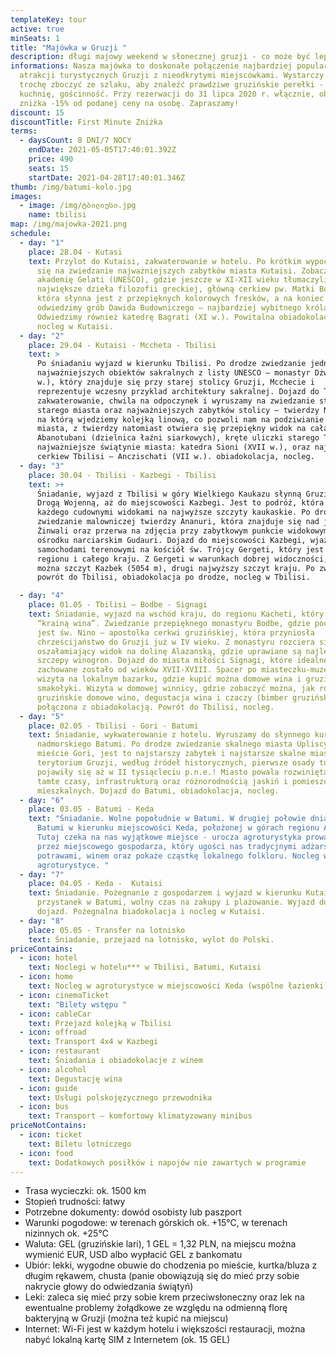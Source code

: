 ```yaml
---
templateKey: tour
active: true
minSeats: 1
title: "Majówka w Gruzji "
description: długi majowy weekend w słonecznej gruzji - co może być lepsze!
informations: Nasza majówka to doskonałe połączenie najbardziej popularnych
  atrakcji turystycznych Gruzji z nieodkrytymi miejscówkami. Wystarczy tylko
  trochę zboczyć ze szlaku, aby znaleźć prawdziwe gruzińskie perełki - widoki,
  kuchnię, gościnność. Przy rezerwacji do 31 lipca 2020 r. włącznie, obowiązuję
  zniżka -15% od podanej ceny na osobę. Zapraszamy!
discount: 15
discountTitle: First Minute Zniżka
terms:
  - daysCount: 8 DNI/7 NOCY
    endDate: 2021-05-05T17:40:01.392Z
    price: 490
    seats: 15
    startDate: 2021-04-28T17:40:01.346Z
thumb: /img/batumi-kolo.jpg
images:
  - image: /img/ტბილიუსი.jpg
    name: tbilisi
map: /img/majowka-2021.png
schedule:
  - day: "1"
    place: 28.04 - Kutasi
    text: Przylot do Kutaisi, zakwaterowanie w hotelu. Po krótkim wypoczynku udajemy
      się na zwiedzanie najważniejszych zabytków miasta Kutaisi. Zobaczymy
      akademię Gelati (UNESCO), gdzie jeszcze w XI-XII wieku tłumaczyli
      największe dzieła filozofii greckiej, główną cerkiew pw. Matki Boskiej,
      która słynna jest z przepięknych kolorowych fresków, a na koniec
      odwiedzimy grób Dawida Budowniczego – najbardziej wybitnego króla Gruzji.
      Odwiedzimy również katedrę Bagrati (XI w.). Powitalna obiadokolacja i
      nocleg w Kutaisi.
  - day: "2"
    place: 29.04 - Kutaisi - Mccheta - Tbilisi
    text: >
      Po śniadaniu wyjazd w kierunku Tbilisi. Po drodze zwiedzanie jednego z
      najważniejszych obiektów sakralnych z listy UNESCO – monastyr Dżwari (VI
      w.), który znajduje się przy starej stolicy Gruzji, Mcchecie i
      reprezentuje wczesny przyklad architektury sakralnej. Dojazd do Tbilisi,
      zakwaterowanie, chwila na odpoczynek i wyruszamy na zwiedzanie stolicy:
      starego miasta oraz najważniejszych zabytków stolicy – twierdzy Narikala,
      na którą wjedziemy kolejką linową, co pozwoli nam na podziwianie panoramy
      miasta, z twierdzy natomiast otwiera się przepiękny widok na całą stolicę;
      Abanotubani (dzielnica łaźni siarkowych), kręte uliczki starego Tbilisi,
      najważniejsze świątynie miasta: katedra Sioni (XVII w.), oraz najstarsza
      cerkiew Tbilisi – Anczischati (VII w.). obiadokolacja, nocleg.
  - day: "3"
    place: 30.04 - Tbilisi - Kazbegi - Tbilisi
    text: >+
      Śniadanie, wyjazd z Tbilisi w góry Wielkiego Kaukazu słynną Gruzińską
      Drogą Wojenną, aż do miejscowości Kazbegi. Jest to podróż, która zachwyci
      każdego cudownymi widokami na najwyższe szczyty kaukaskie. Po drodze
      zwiedzanie malowniczej twierdzy Ananuri, która znajduje się nad jeziorem
      Żinwali oraz przerwa na zdjęcia przy zabytkowym punkcie widokowym w
      ośrodku narciarskim Gudauri. Dojazd do miejscowości Kazbegi, wjazd
      samochodami terenowymi na kościół św. Trójcy Gergeti, który jest wizytówką
      regionu i całego kraju. Z Gergeti w warunkach dobrej widoczności, zobaczyć
      można szczyt Kazbek (5054 m), drugi najwyższy szczyt kraju. Po zwiedzaniu
      powrót do Tbilisi, obiadokolacja po drodze, nocleg w Tbilisi.

  - day: "4"
    place: 01.05 - Tbilisi – Bodbe - Signagi
    text: Śniadanie, wyjazd na wschód kraju, do regionu Kacheti, który zwany jest
      “krainą wina”. Zwiedzanie przepięknego monastyru Bodbe, gdzie pochowana
      jest św. Nino – apostolka cerkwi gruzińskiej, która przyniosła
      chrześcijaństwo do Gruzji już w IV wieku. Z monastyru rozciera się
      oszałamiający widok na dolinę Alazanską, gdzie uprawiane są najlepsze
      szczepy winogron. Dojazd do miasta miłości Signagi, które idealne
      zachowane zostało od wieków XVII-XVIII. Spacer po miasteczku-muzeum,
      wizyta na lokalnym bazarku, gdzie kupić można domowe wina i gruzińskie
      smakołyki. Wizyta w domowej winnicy, gdzie zobaczyć można, jak robi się
      gruzińskie domowe wino, degustacja wina i czaczy (bimber gruziński)
      połączona z obiadokolacją. Powrót do Tbilisi, nocleg.
  - day: "5"
    place: 02.05 - Tbilisi - Gori - Batumi
    text: Śniadanie, wykwaterowanie z hotelu. Wyruszamy do słynnego kurortu
      nadmorskiego Batumi. Po drodze zwiedzanie skalnego miasta Upliscyche w
      mieście Gori, jest to najstarszy zabytek i najstarsze skalne miasto na
      terytorium Gruzji, według źródeł historycznych, pierwsze osady tutaj
      pojawiły się aż w II tysiącleciu p.n.e.! Miasto powala rozwiniętą, jak na
      tamte czasy, infrastrukturą oraz różnorodnością jaskiń i pomieszczeń
      mieszkalnych. Dojazd do Batumi, obiadokolacja, nocleg.
  - day: "6"
    place: 03.05 - Batumi - Keda
    text: "Śniadanie. Wolne popołudnie w Batumi. W drugiej połowie dnia wyjazd z
      Batumi w kierunku miejscowości Keda, położonej w górach regionu Adżaria.
      Tutaj czeka na nas wyjątkowe miejsce - urocza agroturystyka prowadzona
      przez miejscowego gospodarza, który ugości nas tradycjnymi adżarskimi
      potrawami, winem oraz pokaże cząstkę lokalnego folkloru. Nocleg w
      agroturystyce. "
  - day: "7"
    place: 04.05 - Keda -  Kutaisi
    text: Śniadanie. Pożegnanie z gospodarzem i wyjazd w kierunku Kutaisi. Po drodze
      przystanek w Batumi, wolny czas na zakupy i plażowanie. Wyjazd do Kutaisi,
      dojazd. Pożegnalna biadokolacja i nocleg w Kutaisi.
  - day: "8"
    place: 05.05 - Transfer na lotnisko
    text: Śniadanie, przejazd na lotnisko, wylot do Polski.
priceContains:
  - icon: hotel
    text: Noclegi w hotelu*** w Tbilisi, Batumi, Kutaisi
  - icon: home
    text: Nocleg w agroturystyce w miejscowości Keda (wspólne łazienki)
  - icon: cinemaTicket
    text: "Bilety wstępu "
  - icon: cableCar
    text: Przejazd kolejką w Tbilisi
  - icon: offroad
    text: Transport 4x4 w Kazbegi
  - icon: restaurant
    text: Śniadania i obiadokolacje z winem
  - icon: alcohol
    text: Degustację wina
  - icon: guide
    text: Usługi polskojęzycznego przewodnika
  - icon: bus
    text: Transport – komfortowy klimatyzowany minibus
priceNotContains:
  - icon: ticket
    text: Biletu lotniczego
  - icon: food
    text: Dodatkowych posiłków i napojów nie zawartych w programie
---
```

* Trasa wycieczki: ok. 1500 km
* Stopień trudności: łatwy
* Potrzebne dokumenty: dowód osobisty lub paszport
* Warunki pogodowe: w terenach górskich ok. +15°C, w terenach nizinnych ok. +25°C
* Waluta: GEL (gruzińskie lari), 1 GEL = 1,32 PLN, na miejscu można wymienić EUR, USD albo wypłacić GEL z bankomatu 
* Ubiór: lekki, wygodne obuwie do chodzenia po mieście, kurtka/bluza z długim rękawem, chusta (panie obowiązują się do mieć przy sobie nakrycie głowy do odwiedzania świątyń)
* Leki: zaleca się mieć przy sobie krem przeciwsłoneczny oraz lek na ewentualne problemy żołądkowe ze względu na odmienną florę bakteryjną w Gruzji (można też kupić na miejscu)
* Internet: Wi-Fi jest w każdym hotelu i większości restauracji, można nabyć lokalną kartę SIM z Internetem (ok. 15 GEL)